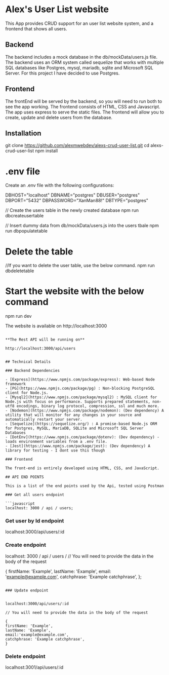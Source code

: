 # Alex's User List website

This App provides CRUD support for an user list website system, and a frontend that shows all users.

## Backend

The backend includes a mock database in the db/mockData/users.js file. The backend uses an ORM system called sequelize that works with multiple SQL databases like Postgres, mysql, mariadb, sqlite and Microsoft SQL Server. For this project I have decided to use Postgres.

## Frontend

The frontEnd will be served by the backend, so you will need to run both to see the app working. The frontend consists of HTML, CSS and Javascript. The app uses express to serve the static files. The frontend will allow you to create, update and delete users from the database.

## Installation


git clone https://github.com/alexmwebdev/alexs-crud-user-list.git
cd alexs-crud-user-list
npm install

# .env file

Create an .env file with the following configurations:

DBHOST="localhost"
DBNAME="postgres"
DBUSER="postgres"
DBPORT="5432" 
DBPASSWORD="XanMan88!"
DBTYPE="postgres"

// Create the users table in the newly created database
npm run dbcreateusertable

// Insert dummy data from db/mockData/users.js into the users tbale
npm run dbpopulatetable

# Delete the table
//If you want to delete the user table, use the below command.
npm run dbdeletetable

# Start the website with the below command
npm run dev

The website is available on http://localhost:3000
```

**The Rest API will be running on**

http://localhost:3000/api/users


## Technical Details

### Backend Dependencies

- [Express](https://www.npmjs.com/package/express): Web-based Node framework
- [PG](https://www.npmjs.com/package/pg) : Non-blocking PostgreSQL client for Node.js.
- [Mysql2](https://www.npmjs.com/package/mysql2) : MySQL client for Node.js with focus on performance. Supports prepared statements, non-utf8 encodings, binary log protocol, compression, ssl and much more.
- [Nodemon](https://www.npmjs.com/package/nodemon): (Dev dependency) A utility that will monitor for any changes in your source and automatically restart your server.
- [Sequelize](https://sequelize.org/) : A promise-based Node.js ORM for Postgres, MySQL, MariaDB, SQLite and Microsoft SQL Server Databases
- [DotEnv](https://www.npmjs.com/package/dotenv): (Dev dependency) - loads environment variables from a .env file.
- [Jest](https://www.npmjs.com/package/jest): (Dev dependency) A library for testing - I dont use this though

### Frontend

The front-end is entirely developed using HTML, CSS, and JavaScript.

## API END POINTS

This is a list of the end points used by the Api, tested using Postman

### Get all users endpoint

```javascript
localhost: 3000 / api / users;
```

### Get user by Id endpoint

localhost:3000/api/users/:id

### Create endpoint

localhost: 3000 /
  api /
  users /
  // You will need to provide the data in the body of the request

  {
    firstName: 'Example',
    lastName: 'Example',
    email: 'example@example.com',
    catchphrase: 'Example catchphrase',
  };
```

### Update endpoint


localhost:3000/api/users/:id

// You will need to provide the data in the body of the request

{
firstName: 'Example',
lastName: 'Example',
email:'example@example.com',
catchphrase: 'Example catchphrase',
}
```

### Delete endpoint

localhost:3001/api/users/:id
